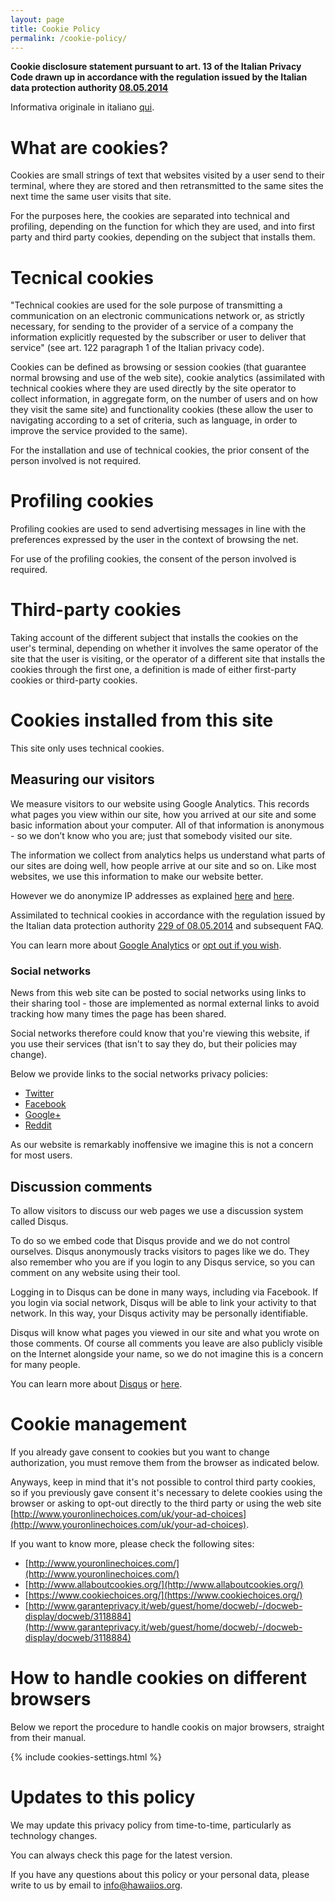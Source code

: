 ```yaml
---
layout: page
title: Cookie Policy
permalink: /cookie-policy/
---
```


**Cookie disclosure statement pursuant to art. 13 of the Italian Privacy Code
drawn up in accordance with the regulation issued by the Italian data
protection authority [08.05.2014](http://www.garanteprivacy.it/web/guest/home/docweb/-/docweb-display/docweb/3118884)**

Informativa originale in italiano [qui](/it/cookie-policy).

# What are cookies?

Cookies are small strings of text that websites visited by a user send to
their terminal, where they are stored and then retransmitted to the same sites
the next time the same user visits that site.

For the purposes here, the cookies are separated into technical and
profiling, depending on the function for which they are used, and into first
party and third party cookies, depending on the subject that installs them.

# Tecnical cookies

"Technical cookies are used for the sole purpose of transmitting a
communication on an electronic communications network or, as strictly
necessary, for sending to the provider of a service of a company the
information explicitly requested by the subscriber or user to deliver
that service" (see art. 122 paragraph 1 of the Italian privacy code).

Cookies can be defined as browsing or session cookies (that guarantee normal
browsing and use of the web site), cookie analytics (assimilated with technical
cookies where they are used directly by the site operator to collect information,
in aggregate form, on the number of users and on how they visit the same site)
and functionality cookies (these allow the user to navigating according to a
set of criteria, such as language, in order to improve the service provided
to the same).

For the installation and use of technical cookies, the prior consent of the
person involved is not required.

# Profiling cookies

Profiling cookies are used to send advertising messages in line with the
preferences expressed by the user in the context of browsing the net.

For use of the profiling cookies, the consent of the person involved
is required.

# Third-party cookies

Taking account of the different subject that installs the cookies on the
user's terminal, depending on whether it involves the same operator of
the site that the user is visiting, or the operator of a different site
that installs the cookies through the first one, a definition is made of
either first-party cookies or third-party cookies.

# Cookies installed from this site

This site only uses technical cookies.

## Measuring our visitors

We measure visitors to our website using Google Analytics.
This records what pages you view within our site, how you arrived at our
site and some basic information about your computer. All of that
information is anonymous - so we don’t know who you are; just
that somebody visited our site.

The information we collect from analytics helps us understand what parts of
our sites are doing well, how people arrive at our site and so on.
Like most websites, we use this information to make our website better.

However we do anonymize IP addresses as explained [here](https://support.google.com/analytics/answer/2763052?hl=en)
and [here](http://www.iubenda.com/blog/2013/11/13/ip-anonymization-google-analytics-privacy/).

Assimilated to technical cookies in accordance with the regulation issued by the
Italian data protection authority [229 of 08.05.2014](http://www.garanteprivacy.it/web/guest/home/docweb/-/docweb-display/docweb/3118884)
and subsequent FAQ.

You can learn more about [Google Analytics](http://www.google.com/analytics/learn/privacy.html)
or [opt out if you wish](https://tools.google.com/dlpage/gaoptout).

### Social networks

News from this web site can be posted to social networks using links to
their sharing tool - those are implemented as normal external
links to avoid tracking how many times the page has been shared.

Social networks therefore could know that you're viewing this website,
if you use their services (that isn't to say they do, but their policies
may change).

Below we provide links to the social networks privacy policies:

* [Twitter](https://twitter.com/privacy?lang=en)
* [Facebook](https://www.facebook.com/policy.php)
* [Google+](http://www.google.com/policies/privacy/)
* [Reddit](https://www.reddit.com/wiki/privacypolicy)

As our website is remarkably inoffensive we imagine this is not a
concern for most users.

## Discussion comments

To allow visitors to discuss our web pages we use a discussion
system called Disqus.

To do so we embed code that Disqus provide and we do not control ourselves.
Disqus anonymously tracks visitors to pages like we do.
They also remember who you are if you login to any Disqus service, so you
can comment on any website using their tool.

Logging in to Disqus can be done in many ways, including via Facebook.
If you login via social network, Disqus will be able to link your activity
to that network. In this way, your Disqus activity may be personally
identifiable.

Disqus will know what pages you viewed in our site and what you wrote on
those comments. Of course all comments you leave are also publicly visible on
the Internet alongside your name, so we do not imagine this is a concern for
many people.

You can learn more about [Disqus](http://docs.disqus.com/help/30/) or
[here](https://help.disqus.com/customer/portal/articles/1657951).

# Cookie management

If you already gave consent to cookies but you want to change authorization,
you must remove them from the browser as indicated below.

Anyways, keep in mind that it's not possible to control third party cookies, so
if you previously gave consent it's necessary to delete cookies using the
browser or asking to opt-out directly to the third party or using the web site
[http://www.youronlinechoices.com/uk/your-ad-choices](http://www.youronlinechoices.com/uk/your-ad-choices).

If you want to know more, please check the following sites:

* [http://www.youronlinechoices.com/](http://www.youronlinechoices.com/)
* [http://www.allaboutcookies.org/](http://www.allaboutcookies.org/)
* [https://www.cookiechoices.org/](https://www.cookiechoices.org/)
* [http://www.garanteprivacy.it/web/guest/home/docweb/-/docweb-display/docweb/3118884](http://www.garanteprivacy.it/web/guest/home/docweb/-/docweb-display/docweb/3118884)

# How to handle cookies on different browsers

Below we report the procedure to handle cookis on major browsers,
straight from their manual.

{% include cookies-settings.html %}

# Updates to this policy

We may update this privacy policy from time-to-time, particularly as
technology changes.

You can always check this page for the latest version.

If you have any questions about this policy or your personal data, please write to us by email 
to [info@hawaiios.org](mailto:info@hawaiios.org).

<!-- vim: set noai ts=4 sw=4 expandtab: -->
